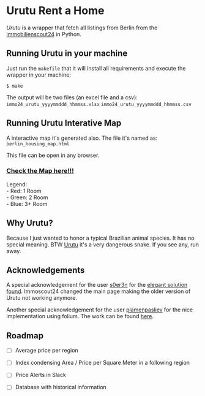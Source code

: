 Urutu Rent a Home
=====================================

*Urutu* is a wrapper that fetch all listings from Berlin from 
the [immobilienscout24](http://immobilienscout24.de) in Python.
 
Running Urutu in your machine
------------------------------
Just run the `makefile` that it will install all 
requirements and execute the wrapper in your machine:

    $ make
    
The output will be two files (an excel file and a csv):
    `immo24_urutu_yyyymmddd_hhmmss.xlsx`
    `immo24_urutu_yyyymmddd_hhmmss.csv`
        

Running Urutu Interative Map
------------------------------
A interactive map it's generated also. The file it's named as:
	`berlin_housing_map.html`
	
This file can be open in any browser. 

### [Check the Map here!!!](https://urutu.netlify.app/)

Legend:  
	- Red: 1 Room  
	- Green: 2 Room  
	- Blue: 3+ Room 


Why Urutu?
------------------------------
Because I just wanted to honor a typical Brazilian animal
 species. It has no special meaning. 
 BTW [Urutu](https://en.wikipedia.org/wiki/Bothrops_alternatus) 
 it's a very dangerous snake. If you see any, run away.


Acknowledgements
------------------------------
A special acknowledgement for the 
user [s0er3n](https://github.com/s0er3n/) for 
the [elegant solution found](https://github.com/s0er3n/immobilienscout24-scraper/blob/master/immobilienscout24-scraper.py). 
Immoscout24 changed the main page making the older version of 
Urutu not working anymore.

Another special acknowledgement for the 
user [plamenpasliev](https://github.com/plamenpasliev) for the nice
implementation using folium. The work can be found [here](https://github.com/plamenpasliev/BerlinHousing).


Roadmap
------------------------------
- [ ] Average price per region
- [ ] Index condensing Area / Price per Square Meter in a following region
- [ ] Price Alerts in Slack
- [ ] Database with historical information


